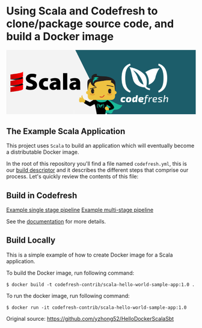 
# Using Scala and Codefresh to clone/package source code, and build a Docker image
![scala and Codefresh](images/scala-and-codefresh.png)

## The Example Scala Application

This project uses `Scala` to build an application which will eventually become a distributable Docker image.

In the root of this repository you'll find a file named `codefresh.yml`, this is our [build descriptor](https://codefresh.io/docs/docs/codefresh-yaml/what-is-the-codefresh-yaml/) and it describes the different steps that comprise our process.
Let's quickly review the contents of this file:

## Build in Codefresh

[Example single stage pipeline](codefresh-single-stage.yml)
[Example multi-stage pipeline](codefresh-multi-stage.yml)


See the [documentation](https://codefresh.io/docs/docs/learn-by-example/scala/scala-hello-world/) for more details.


## Build Locally

This is a simple example of how to create Docker image for a Scala
application.

To build the Docker image, run following command:

```
$ docker build -t codefresh-contrib/scala-hello-world-sample-app:1.0 .
```

To run the docker image, run following command:
```
$ docker run -it codefresh-contrib/scala-hello-world-sample-app:1.0
```
Original source: https://github.com/yzhong52/HelloDockerScalaSbt

